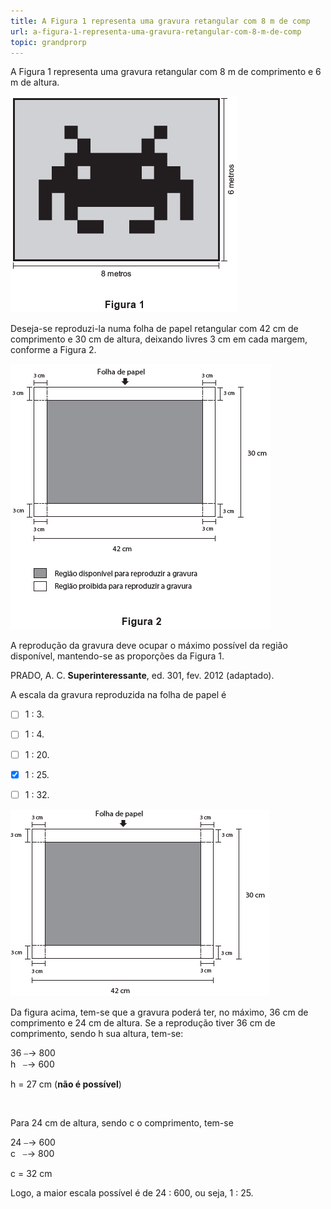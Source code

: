 ```yaml
---
title: A Figura 1 representa uma gravura retangular com 8 m de comp
url: a-figura-1-representa-uma-gravura-retangular-com-8-m-de-comp
topic: grandprorp
---
```



A Figura 1 representa uma gravura retangular com 8 m de comprimento e 6 m de altura.

![](e2379902-c935-0b88-c200-bb346de51eb9.png)

Deseja-se reproduzi-la numa folha de papel retangular com 42 cm de comprimento e 30 cm de altura, deixando livres 3 cm em cada margem, conforme a Figura 2.

![](9b3e3756-8dd7-20b2-05c1-ba9a3caa937b.png)

A reprodução da gravura deve ocupar o máximo possível da região disponível, mantendo-se as proporções da Figura 1.

PRADO, A. C. **Superinteressante**, ed. 301, fev. 2012 (adaptado).

A escala da gravura reproduzida na folha de papel é



- [ ] 1 : 3.
- [ ] 1 : 4.
- [ ] 1 : 20.
- [x] 1 : 25.
- [ ] 1 : 32.


![](a90f4c29-e346-a596-8b0d-ac3251f1825b.png)

Da figura acima, tem-se que a gravura poderá ter, no máximo, 36 cm de comprimento e 24 cm de altura. Se a reprodução tiver 36 cm de comprimento, sendo h sua altura, tem-se:

36 ⎯→ 800\
h   ⎯→ 600

h = 27 cm (**não é possível**)

 

Para 24 cm de altura, sendo c o comprimento, tem-se

24 ⎯→ 600\
c   ⎯→ 800

c = 32 cm

Logo, a maior escala possível é de 24 : 600, ou seja, 1 : 25.
